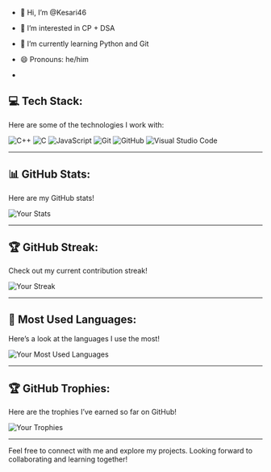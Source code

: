 - 👋 Hi, I’m @Kesari46
- 👀 I’m interested in CP + DSA
- 🌱 I’m currently learning Python and Git
- 😄 Pronouns: he/him

- 
## 💻 Tech Stack:
Here are some of the technologies I work with:

![C++](https://img.shields.io/badge/C++-00599C?style=flat&logo=cplusplus&logoColor=white)
![C](https://img.shields.io/badge/C-00599C?style=flat&logo=c&logoColor=white)
![JavaScript](https://img.shields.io/badge/JavaScript-F7DF1E?style=flat&logo=javascript&logoColor=black)
![Git](https://img.shields.io/badge/Git-F05032?style=flat&logo=git&logoColor=white)
![GitHub](https://img.shields.io/badge/GitHub-181717?style=flat&logo=github&logoColor=white)
![Visual Studio Code](https://img.shields.io/badge/Visual%20Studio%20Code-007ACC?style=flat&logo=visualstudiocode&logoColor=white)

---

## 📊 GitHub Stats:
Here are my GitHub stats!  

![Your Stats](https://github-readme-stats.vercel.app/api?username=Kesari46&show_icons=true&hide_title=true&theme=dark&count_private=true)

---

## 🏆 GitHub Streak:
Check out my current contribution streak!

![Your Streak](https://github-readme-streak-stats.herokuapp.com/?user=Kesari46&theme=dark)

---

## 💬 Most Used Languages:
Here’s a look at the languages I use the most!

![Your Most Used Languages](https://github-readme-stats.vercel.app/api/top-langs/?username=Kesari46&layout=compact&theme=dark)

---

## 🏆 GitHub Trophies:
Here are the trophies I’ve earned so far on GitHub!

![Your Trophies](https://github-profile-trophy.vercel.app/?username=Kesari46&margin-w=10&margin-h=10)

---

Feel free to connect with me and explore my projects. Looking forward to collaborating and learning together!
<!---
Kesari46/Kesari46 is a ✨ special ✨ repository because its `README.md` (this file) appears on your GitHub profile.
You can click the Preview link to take a look at your changes.
--->
